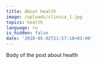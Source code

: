 ```yaml
---
title: About health
image: /uploads/clinica_1.jpg
topics: health
language: ru
is_hidden: false
date: '2018-05-02T21:57:18+03:00'
---
```

Body of the post about health
